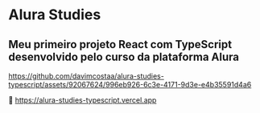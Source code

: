 # Alura Studies

## Meu primeiro projeto React com TypeScript desenvolvido pelo curso da plataforma Alura


https://github.com/davimcostaa/alura-studies-typescript/assets/92067624/996eb926-6c3e-4171-9d3e-e4b35591d4a6


🔗 https://alura-studies-typescript.vercel.app
